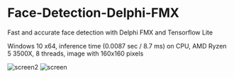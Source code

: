 # Face-Detection-Delphi-FMX
Fast and accurate face detection with Delphi FMX and Tensorflow Lite

Windows 10 x64, inference time (0.0087 sec / 8.7 ms) on CPU, AMD Ryzen 5 3500X, 8 threads, image with 160x160 pixels

![screen2](https://user-images.githubusercontent.com/66531939/179339917-452f5902-0a39-4d11-83f3-0ad5b26e2e5b.jpg)
![screen](https://user-images.githubusercontent.com/66531939/179339810-385e0c83-dfec-44fb-aa5b-af1c7a4d59ef.jpg)
